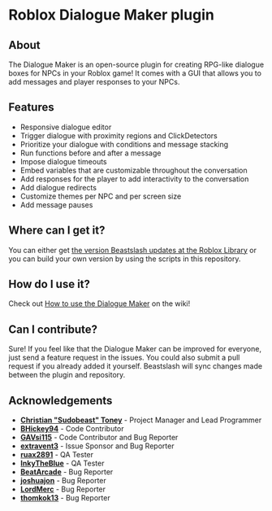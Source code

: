 # Roblox Dialogue Maker plugin

## About
The Dialogue Maker is an open-source plugin for creating RPG-like dialogue boxes for NPCs in your Roblox game! It comes with a GUI that allows you to add messages and player responses to your NPCs.

## Features
* Responsive dialogue editor
* Trigger dialogue with proximity regions and ClickDetectors
* Prioritize your dialogue with conditions and message stacking
* Run functions before and after a message
* Impose dialogue timeouts
* Embed variables that are customizable throughout the conversation
* Add responses for the player to add interactivity to the conversation
* Add dialogue redirects
* Customize themes per NPC and per screen size
* Add message pauses

## Where can I get it?
You can either get [the version Beastslash updates at the Roblox Library](https://www.roblox.com/library/4930928141/Dialogue-Maker-Beta) or you can build your own version by using the scripts in this repository.

## How do I use it?
Check out [How to use the Dialogue Maker](https://github.com/beastslash/roblox-dialogue-maker/wiki/How-to-use-the-Dialogue-Maker) on the wiki!

## Can I contribute?
Sure! If you feel like that the Dialogue Maker can be improved for everyone, just send a feature request in the issues. You could also submit a pull request if you already added it yourself. Beastslash will sync changes made between the plugin and repository.

## Acknowledgements
* [**Christian "Sudobeast" Toney**](https://twitter.com/Sudobeast) - Project Manager and Lead Programmer
* [**BHickey94**](https://github.com/BHickey94) - Code Contributor
* [**GAVsi115**](https://devforum.roblox.com/u/gavsi115/summary) - Code Contributor and Bug Reporter
* [**extravent3**](https://devforum.roblox.com/u/extravent3/summary) - Issue Sponsor and Bug Reporter
* [**ruax2891**](https://twitter.com/ruax2891) - QA Tester
* [**InkyTheBlue**](https://twitter.com/InkyTheBlueDerg) - QA Tester
* [**BeatArcade**](https://www.roblox.com/users/2893686241/profile) - Bug Reporter
* [**joshuajon**](https://github.com/joshuajon) - Bug Reporter
* [**LordMerc**](https://devforum.roblox.com/u/lordmerc/summary) - Bug Reporter
* [**thomkok13**](https://devforum.roblox.com/u/thomkok13/summary) - Bug Reporter
